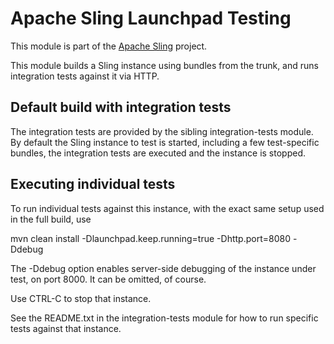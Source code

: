 # Apache Sling Launchpad Testing

This module is part of the [Apache Sling](https://sling.apache.org) project.

This module builds a Sling instance using bundles from the trunk, and
runs integration tests against it via HTTP.

## Default build with integration tests

The integration tests are provided by the sibling integration-tests 
module. By default the Sling instance to test is started, including a
few test-specific bundles, the integration tests are executed and 
the instance is stopped.

## Executing individual tests

To run individual tests against this instance, with the exact same setup used
in the full build, use

  mvn clean install -Dlaunchpad.keep.running=true -Dhttp.port=8080 -Ddebug

The -Ddebug option enables server-side debugging of the instance under test, 
on port 8000. It can be omitted, of course.

Use CTRL-C to stop that instance.

See the README.txt in the integration-tests module for how to run specific 
tests against that instance.
